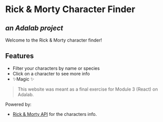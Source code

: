 # Rick & Morty Character Finder
## _an Adalab project_

Welcome to the Rick & Morty character finder!
## Features
- Filter your characters by name or species
- Click on a character to see more info
- ✨Magic ✨

> This website was meant as a final exercise for Module 3 (React) on Adalab.

Powered by:
- [Rick & Morty API](https://rickandmortyapi.com/) for the characters info.
